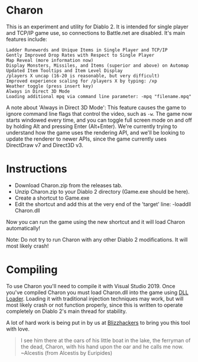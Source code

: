 # Charon

This is an experiment and utility for Diablo 2. It is intended for single player and TCP/IP game use, so connections to Battle.net are disabled. It's main features include:

    Ladder Runewords and Unique Items in Single Player and TCP/IP
    Gently Improved Drop Rates with Respect to Single Player
    Map Reveal (more information now)
    Display Monsters, Missiles, and Items (superior and above) on Automap
    Updated Item Tooltips and Item Level Display
    /players X uncap (16-20 is reasonable, but very difficult)
    Improved experience scaling for /players X by typing: /xp
    Weather toggle (press insert key)
    Always in Direct 3D Mode
    Loading additional mpq via command line parameter: -mpq "filename.mpq"

A note about 'Always in Direct 3D Mode':
    This feature causes the game to ignore command line flags that control the video, such as `-w`. The game now starts windowed every time, and you can toggle full screen mode on and off by holding Alt and pressing Enter (Alt+Enter). We're currently trying to understand how the game uses the rendering API, and we'll be looking to update the renderer to newer APIs, since the game currently uses DirectDraw v7 and Direct3D v3.

# Instructions

- Download Charon.zip from the releases tab.
- Unzip Charon.zip to your Diablo 2 directory (Game.exe should be here).
- Create a shortcut to Game.exe
- Edit the shortcut and add this at the very end of the 'target' line:  -loaddll Charon.dll

Now you can run the game using the new shortcut and it will load Charon automatically!

Note: Do not try to run Charon with any other Diablo 2 modifications. It will most likely crash!

# Compiling

To use Charon you'll need to compile it with Visual Studio 2019. Once you've compiled Charon you must load Charon.dll into the game using [DLL Loader](https://github.com/Nishimura-Katsuo/DLLLoader). Loading it with traditional injection techniques may work, but will most likely crash or not function properly, since this is written to operate completely on Diablo 2's main thread for stability.

A lot of hard work is being put in by us at [Blizzhackers](https://github.com/blizzhackers) to bring you this tool with love.

>I see him there at the oars of his little boat in the lake, the ferryman of the dead, Charon, with his hand upon the oar and he calls me now. ~Alcestis (from Alcestis by Euripides)
